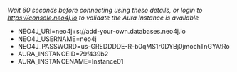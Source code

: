 
*Wait 60 seconds before connecting using these details, or login to https://console.neo4j.io to validate the Aura Instance is available*

- NEO4J_URI=neo4j+s://add-your-own.databases.neo4j.io
- NEO4J_USERNAME=neo4j
- NEO4J_PASSWORD=us-GREDDDDE-R-b0qMS1r0DYBj0jmochTnGYAtRo
- AURA_INSTANCEID=79f439b2
- AURA_INSTANCENAME=Instance01